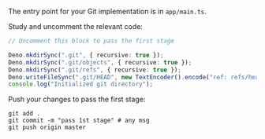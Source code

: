 The entry point for your Git implementation is in `app/main.ts`.

Study and uncomment the relevant code: 

```typescript
// Uncomment this block to pass the first stage

Deno.mkdirSync(".git", { recursive: true });
Deno.mkdirSync(".git/objects", { recursive: true });
Deno.mkdirSync(".git/refs", { recursive: true });
Deno.writeFileSync(".git/HEAD", new TextEncoder().encode("ref: refs/heads/main\n"));
console.log("Initialized git directory");
```

Push your changes to pass the first stage:

```
git add .
git commit -m "pass 1st stage" # any msg
git push origin master
```
